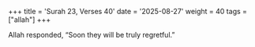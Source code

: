 +++
title = 'Surah 23, Verses 40'
date = '2025-08-27'
weight = 40
tags = ["allah"]
+++

Allah responded, “Soon they will be truly regretful.”